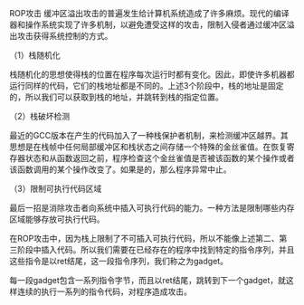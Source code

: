 ROP攻击
缓冲区溢出攻击的普遍发生给计算机系统造成了许多麻烦。现代的编译器和操作系统实现了许多机制，以避免遭受这样的攻击，限制入侵者通过缓冲区溢出攻击获得系统控制的方式。

（1）栈随机化

栈随机化的思想使得栈的位置在程序每次运行时都有变化。因此，即使许多机器都运行同样的代码，它们的栈地址都是不同的。上述3个阶段中，栈的地址是固定的，所以我们可以获取到栈的地址，并跳转到栈的指定位置。

（2）栈破坏检测

最近的GCC版本在产生的代码加入了一种栈保护者机制，来检测缓冲区越界。其思想是在栈帧中任何局部缓冲区和栈状态之间存储一个特殊的金丝雀值。在恢复寄存器状态和从函数返回之前，程序检查这个金丝雀值是否被该函数的某个操作或者该函数调用的某个操作改变了。如果是的，那么程序异常中止。

（3）限制可执行代码区域

最后一招是消除攻击者向系统中插入可执行代码的能力。一种方法是限制哪些内存区域能够存放可执行代码。

在ROP攻击中，因为栈上限制了不可插入可执行代码，所以不能像上述第二、第三阶段中插入代码。所以我们需要在已经存在的程序中找到特定的指令序列，并且这些指令是以ret结尾，这一段指令序列，我们称之为gadget。

每一段gadget包含一系列指令字节，而且以ret结尾，跳转到下一个gadget，就这样连续的执行一系列的指令代码，对程序造成攻击。